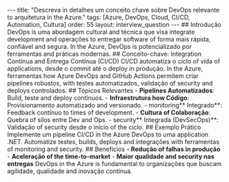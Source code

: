 --- title: "Descreva in detalhes um conceito chave sobre DevOps relevante to arquitetura in the Azure." tags: [Azure, DevOps, Cloud, CI/CD, Automation, Cultura] order: 55 layout: interview_question --- ## Introdução DevOps is uma abordagem cultural and técnica que visa integrate development and operações to entregar software of forma mais rápida, confiável and segura. In the Azure, DevOps is potencializado por ferramentas and práticas modernas. ## Conceito-chave: Integration Contínua and Entrega Contínua (CI/CD) CI/CD automatiza o ciclo of vida of applications, desde o commit até o deploy in produção. In the Azure, ferramentas how Azure DevOps and GitHub Actions permitem criar pipelines robustos, with testes automatizados, validação of security and deploys controlados. ## Tópicos Relevantes - **Pipelines Automatizados**: Build, teste and deploy contínuos. - **Infraestrutura how Código**: Provisionamento automatizado and versionado. - monitoring** Integrado**: Feedback contínuo to times of development. - **Cultura of Colaboração**: Quebra of silos entre Dev and Ops. - security** Integrada (DevSecOps)**: Validação of security desde o início of the ciclo. ## Exemplo Prático Implemente um pipeline CI/CD in the Azure DevOps to uma application .NET. Automatize testes, builds, deploys and integrações with ferramentas of monitoring and security. ## Benefícios - **Redução of falhas in produção** - **Aceleração of the time-to-market** - **Maior qualidade and security nas entregas** DevOps in the Azure is fundamental to organizações que buscam agilidade, qualidade and inovação contínua.